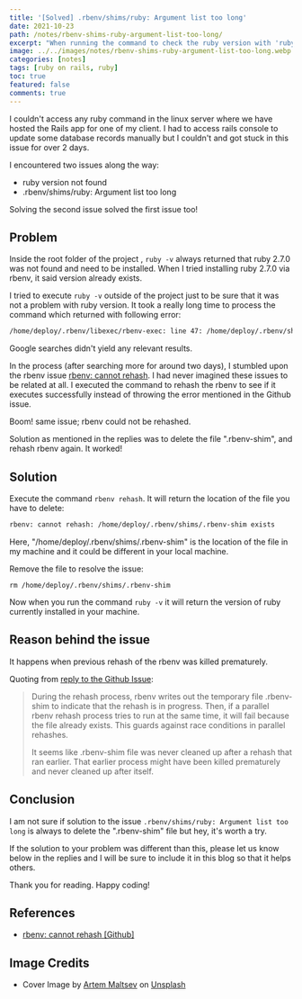 ```yaml
---
title: '[Solved] .rbenv/shims/ruby: Argument list too long'
date: 2021-10-23
path: /notes/rbenv-shims-ruby-argument-list-too-long/
excerpt: "When running the command to check the ruby version with 'ruby -v', it would take a really long time and return the error '.rbenv/shims/ruby: Argument list too long'"
image: ../../images/notes/rbenv-shims-ruby-argument-list-too-long.webp
categories: [notes]
tags: [ruby on rails, ruby]
toc: true
featured: false
comments: true
---
```


I couldn't access any ruby command in the linux server where we have hosted the Rails app for one of my client. I had to access rails console to update some database records manually but I couldn't and got stuck in this issue for over 2 days.

I encountered two issues along the way:

- ruby version not found
- .rbenv/shims/ruby: Argument list too long

Solving the second issue solved the first issue too!

## Problem

Inside the root folder of the project , `ruby -v` always returned that ruby 2.7.0 was not found and need to be installed. When I tried installing ruby 2.7.0 via rbenv, it said version already exists.

I tried to execute `ruby -v` outside of the project just to be sure that it was not a problem with ruby version. It took a really long time to process the command which returned with following error:

```bash
/home/deploy/.rbenv/libexec/rbenv-exec: line 47: /home/deploy/.rbenv/shims/ruby: Argument list too long
```

Google searches didn't yield any relevant results.

In the process (after searching more for around two days), I stumbled upon the rbenv issue <a href="https://github.com/rbenv/rbenv/issues/759" target="_blank" rel="noopener">rbenv: cannot rehash</a>. I had never imagined these issues to be related at all. I executed the command to rehash the rbenv to see if it executes successfully instead of throwing the error mentioned in the Github issue.

Boom! same issue; rbenv could not be rehashed.

Solution as mentioned in the replies was to delete the file ".rbenv-shim", and rehash rbenv again. It worked!

## Solution

Execute the command `rbenv rehash`. It will return the location of the file you have to delete:

```bash
rbenv: cannot rehash: /home/deploy/.rbenv/shims/.rbenv-shim exists
```

Here, "/home/deploy/.rbenv/shims/.rbenv-shim" is the location of the file in my machine and it could be different in your local machine.

Remove the file to resolve the issue:

`rm /home/deploy/.rbenv/shims/.rbenv-shim`

Now when you run the command `ruby -v` it will return the version of ruby currently installed in your machine.

## Reason behind the issue

It happens when previous rehash of the rbenv was killed prematurely.

Quoting from <a href="https://github.com/rbenv/rbenv/issues/759#issuecomment-124748535" target="_blank" rel="noopener">reply to the Github Issue</a>:

> During the rehash process, rbenv writes out the temporary file .rbenv-shim to indicate that the rehash is in progress. Then, if a parallel rbenv rehash process tries to run at the same time, it will fail because the file already exists. This guards against race conditions in parallel rehashes.
>
> It seems like .rbenv-shim file was never cleaned up after a rehash that ran earlier. That earlier process might have been killed prematurely and never cleaned up after itself.

## Conclusion

I am not sure if solution to the issue `.rbenv/shims/ruby: Argument list too long` is always to delete the ".rbenv-shim" file but hey, it's worth a try.

If the solution to your problem was different than this, please let us know below in the replies and I will be sure to include it in this blog so that it helps others.

Thank you for reading. Happy coding!

## References

- <a href="https://github.com/rbenv/rbenv/issues/759" target="_blank" rel="noopener">rbenv: cannot rehash [Github]</a>

## Image Credits

- Cover Image by <a href="https://unsplash.com/@art_maltsev?utm_source=unsplash&utm_medium=referral&utm_content=creditCopyText" target="_blank" rel="noopener">Artem Maltsev</a> on <a href="https://unsplash.com/s/photos/frustration?utm_source=unsplash&utm_medium=referral&utm_content=creditCopyText" target="_blank" rel="noopener">Unsplash</a>
  
